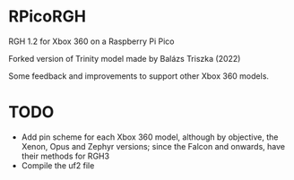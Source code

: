 # RPicoRGH
RGH 1.2 for Xbox 360 on a Raspberry Pi Pico

Forked version of Trinity model made by Balázs Triszka (2022)

Some feedback and improvements to support other Xbox 360 models.

# TODO
- Add pin scheme for each Xbox 360 model, although by objective, the Xenon, Opus and Zephyr versions; since the Falcon and onwards, have their methods for RGH3
- Compile the uf2 file

